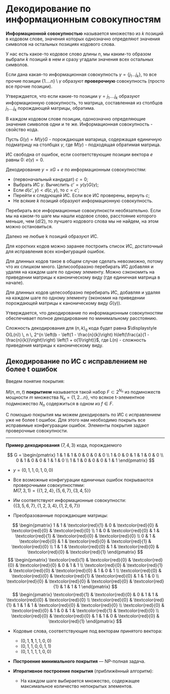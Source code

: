 # Декодирование по информационным совокупностям

**Информационной совокупностью** называется множество из $k$ позиций в кодовом слове, значения которых однозначно определяют значения символов на остальных позициях кодового слова.

У нас есть какое-то кодовое слово длины $n$, мы каким-то образом выбрали $k$ позиций в нем и сразу угадали значения всех остальных символов.

Если дана какая-то информационная совокупность $\gamma = \{j_1...j_k\}$, то все прочие позиции $\{1....n\} \setminus \gamma$ образуют **проверочную** совокупность (просто все прочие позиции).

Утверждается, что если какие-то позиции $\gamma = {j_1....j_k}$ образуют информационную совокупность, то матрица, составленная из столбцов $j_1....j_k$ порождающей матрицы, обратима.

В каждом кодовом слове позиции, одонозначно определяющие значения символов одни и те же. Информационная совокупность - свойство кода.

Пусть $G(\gamma) = M(\gamma)G$ - порождающая матарица, содержащая единичную подматрицу на столбцах $\gamma$, где $M(\gamma)$ - подходящая обратимая матрица.

ИС свободна от ошибок, если соответствующие позиции вектора $e$ равны 0: $e(\gamma) = 0$.

Декодирование $y = xG + e$ по информационным совокупностям:

- (первоначальный кандидат) $c = 0$;
- Выбрать ИС $\gamma$. Вычислить $c' = y(\gamma)G(\gamma)$;
- Если $d(c', y) < d(c, y)$, то $c = c'$;
- Перейти к следующей ИС. Если все ИС проверены, вернуть $c$;
- Не всякие $k$ позиций образуют информационную совокупность.

Перебирать все информационные совокупноксти необязательно. Если мы на каком-то шаге мы нашли кодовое слово, расстояние которого меньше, чем ($d/2$), то лучшего кодового слова мы не найдем, на этом можно остановиться.

Далеко не любые k позиций образуют ИС.

Для коротких кодов можно заранее построить список ИС, достаточный для исправления всех конфигураций ошибок.

Для длинных кодов такое в общем случае сделать невозможно, потому что их слишком много. Целисообраазно перебирать ИС добавляя и удаляя на каждом шаге по одному элементу. Можно сэкономить на приведении матрицы к каноническому виду (где единичная матрица в начале).

Для длинных кодов целесообразно перебирать ИС, добавляя и удаляя на каждом шаге по одному элементу (экономия на приведении порождающей матрицы к каноническому виду $G(\gamma)$).

Утверждается, что декодирование по информационным совокупностям обеспечивает полное декодирование по минимальному расстоянию.

Сложность декодирования для $(n, k)_q$ кода будет равна $\displaystyle O(L(n)) \, n \, 2^{n \left(b - \left(1 - \frac{n}{k}\right) h\left(\frac{a}{1 - \frac{n}{k}}\right)\right) \left(1 + o(1)\right)}$, где L(n) - сложность приведения матрицы к каноническому виду.

## Декодирование по ИС с исправлением не более t ошибок

Введем понятие покрытия:

$M(n, m, t)$ **покрытием** называется такой набор $F \subset 2^{N_n}$ из подмножеств мощности $m$ множества $N_n = \{1, 2 ... n\}$, что всякое t-элементное подмножество $N_n$ содержиться в одном из $f \in F$.

С помощью покрытия мы можем декодировать по ИС с исправлением уже не более t ошибок. Для этого нам необходимо покрыть все исправимые конфигураации ошибок. Элементы покрытия задают проверочные совокупности.

---

**Пример декодирования** $(7, 4, 3)$ кода, порождаемого

$$
G = \begin{pmatrix}
1 & 1 & 1 & 0 & 0 & 0 & 0 \\
1 & 0 & 0 & 1 & 1 & 0 & 0 \\
0 & 1 & 0 & 0 & 1 & 1 & 0 \\
1 & 1 & 0 & 0 & 0 & 1 & 1
\end{pmatrix}
$$

- $y = (0, 1, 1, 0, 1, 0, 0)$

- Все возможные конфигурации единичных ошибок покрываются проверочными совокупностями:  
  $M(7, 3, 1) = \{\{1, 2, 4\}, \{5, 6, 7\}, \{3, 4, 5\}\}$

- Им соответствуют информационные совокупности:  
  $\{\{3, 5, 6, 7\}, \{1, 2, 3, 4\}, \{1, 2, 6, 7\}\}$

- Преобразованные порождающие матрицы:
  
$$
\begin{pmatrix}
1 & 1 & \textcolor{red}{1} & 0 & \textcolor{red}{0} & \textcolor{red}{0} & \textcolor{red}{0} \\
1 & 0 & \textcolor{red}{0} & 1 & \textcolor{red}{1} & \textcolor{red}{0} & \textcolor{red}{0} \\
0 & 1 & \textcolor{red}{0} & 1 & \textcolor{red}{0} & \textcolor{red}{1} & \textcolor{red}{0} \\
1 & 1 & \textcolor{red}{0} & 1 & \textcolor{red}{0} & \textcolor{red}{0} & \textcolor{red}{1}
\end{pmatrix}
$$
$$
\begin{pmatrix}
\textcolor{red}{1} & \textcolor{red}{0} & \textcolor{red}{0} & \textcolor{red}{0} & 0 & 1 & 1 \\
\textcolor{red}{0} & \textcolor{red}{1} & \textcolor{red}{0} & \textcolor{red}{0} & 1 & 0 & 1 \\
\textcolor{red}{0} & \textcolor{red}{0} & \textcolor{red}{1} & \textcolor{red}{0} & 1 & 1 & 0 \\
\textcolor{red}{0} & \textcolor{red}{0} & \textcolor{red}{0} & \textcolor{red}{1} & 1 & 1 & 1
\end{pmatrix}
$$
$$
\begin{pmatrix}
\textcolor{red}{1} & \textcolor{red}{0} & 0 & 1 & 1 & \textcolor{red}{0} & \textcolor{red}{0} \\
\textcolor{red}{0} & \textcolor{red}{1} & 1 & 1 & 1 & \textcolor{red}{0} & \textcolor{red}{0} \\
\textcolor{red}{0} & \textcolor{red}{0} & 1 & 0 & 1 & \textcolor{red}{1} & \textcolor{red}{0} \\
\textcolor{red}{0} & \textcolor{red}{0} & 1 & 1 & 0 & \textcolor{red}{0} & \textcolor{red}{1}
\end{pmatrix}
$$

- Кодовые слова, соответствующие под векторам принятого вектора:
  - $(0, 1, \mathbf{1}, 1, 1, 0, 0)$
  - $(0, 1, 1, 0, 0, 1, 1)$
  - $(0, 1, 1, 1, 1, 0, 0)$

- **Построение минимального покрытия** — NP-полная задача.
- **Итеративное построение покрытия** (приближённый алгоритм):
  - На каждом шаге выбирается множество, содержащее максимальное количество непокрытых элементов.
